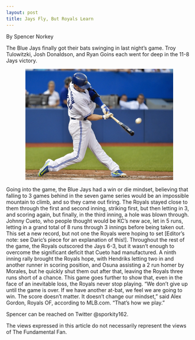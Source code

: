 ```yaml
---
layout: post
title: Jays Fly, But Royals Learn
---
```


By Spencer Norkey

The Blue Jays finally got their bats swinging in last night’s game. Troy Tulowitzki, Josh Donaldson, and Ryan Goins each went for deep in the 11-8 Jays victory. 

<p style="text-align:center;"><img src="/images/Jays-Fly.jpeg" alt="Jays!" width="400" height="300"/></p>

Going into the game, the Blue Jays had a win or die mindset, believing that falling to  3 games behind in the seven game series would be an impossible mountain to climb, and so they came out firing. The Royals stayed close to them through the first and second inning, striking first, but then letting in 3, and scoring again, but finally, in the third inning, a hole was blown through. Johnny Cueto, who people thought would be KC’s new ace, let in 5 runs, letting in a grand total of 8 runs through 3 innings before being taken out. This set a new record, but not one the Royals were hoping to set [Editor’s note: see Daric’s piece for an explanation of this!]. Throughout the rest of the game, the Royals outscored the Jays 6-3, but it wasn’t enough to overcome the significant deficit that Cueto had manufactured. A ninth inning rally brought the Royals hope, with Hendriks letting two in and another runner in scoring position, and Osuna assisting a 2 run homer by Morales, but he quickly shut them out after that, leaving the Royals three runs short of a chance. This game goes further to show that, even in the face of an inevitable loss, the Royals never stop playing. “We don’t give up until the game is over. If we have another at-bat, we feel we are going to win. The score doesn’t matter. It doesn’t change our mindset,” said Alex Gordon, Royals OF, according to MLB.com. “That’s how we play.”


Spencer can be reached on Twitter @sporkity162.

The views expressed in this article do not necessarily represent the views of The Fundamental Fan.

